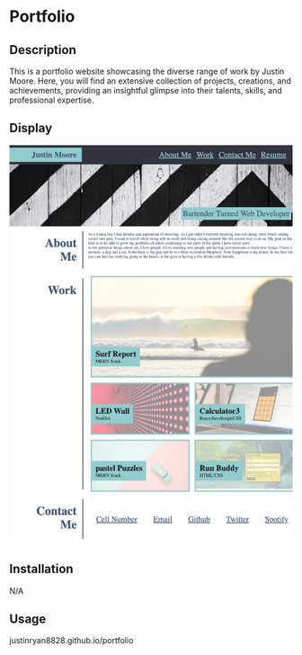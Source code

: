 # Portfolio

## Description

This is a portfolio website showcasing the diverse range of work by Justin Moore. Here, you will find an extensive collection of projects, creations, and achievements, providing an insightful glimpse into their talents, skills, and professional expertise.

## Display

![Screenshot of Webpage](./imgs/_Users_justinmoore_Documents_UCF_Homework_Portfolio_index.html.png)

## Installation

N/A

## Usage

justinryan8828.github.io/portfolio
